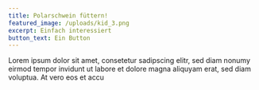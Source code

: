 ```yaml
---
title: Polarschwein füttern!
featured_image: /uploads/kid_3.png
excerpt: Einfach interessiert
button_text: Ein Button
---
```

Lorem ipsum dolor sit amet, consetetur sadipscing elitr, sed diam nonumy eirmod tempor invidunt ut labore et dolore magna aliquyam erat, sed diam voluptua. At vero eos et accu
